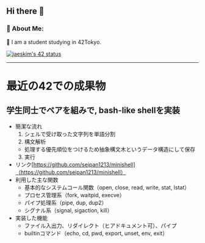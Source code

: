 <h2 align="left"> Hi there 👋</h2>


<h3 align="left">🤵 About Me:</h3>

🌱 I am a student studying in 42Tokyo.

[![jaeskim's 42 status](https://badge42.herokuapp.com/api/stats/ktabe?cursus=42cursus)](https://github.com/JaeSeoKim/badge42)

 * * *  
<!-- <h3 align="left">📈 My Github stats:</h3>

[![Anurag's github stats](https://github-readme-stats.vercel.app/api?username=kotatabe&show_icons=true&theme=tokyonight)](https://github.com/anuraghazra/github-readme-stats)
[![Top Langs](https://github-readme-stats.vercel.app/api/top-langs/?username=kotatabe&layout=compact&theme=tokyonight)](https://github.com/anuraghazra/github-readme-stats) -->

<!--- made by https://github.com/anuraghazra/github-readme-stats --->

# 最近の42での成果物

## 学生同士でペアを組みで, bash-like shellを実装
  * 簡潔な流れ
    1. シェルで受け取った文字列を単語分割
    2. 構文解析
      * 処理する優先順位をつけるため抽象構文木というデータ構造にして保存
    3. 実行
  * リンク[https://github.com/seipan1213/minishell]（https://github.com/seipan1213/minishell）
  * 利用した主な関数
    * 基本的なシステムコール関数（open, close, read, write, stat, lstat）
    * プロセス管理系（fork, waitpid, execve）
    * パイプ処理系（pipe, dup, dup2）
    * シグナル系（signal, sigaction, kill）
  * 実装した機能
    * ファイル入出力、リダイレクト（ヒアドキュメント可）、パイプ
    * builtinコマンド（echo, cd, pwd, export, unset, env, exit） 
  
